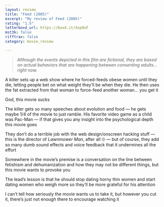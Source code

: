 ```yaml
---
layout: review
title: "Feed (2005)"
excerpt: "My review of Feed (2005)"
rating: "1.5"
letterboxd_url: https://boxd.it/4xp9oF
mst3k: false
rifftrax: false
category: movie_review

---
```


<blockquote><i>Although the events depicted in this film are fictional, they are based on actual behaviors that are happening between consenting adults… right now.</i></blockquote>A killer sets up a web show where he forced-feeds obese women until they die, letting people bet on what weight they’ll be when they die. He then uses the fat extracted from that woman to force-feed another woman… you get it

God, this movie sucks

The killer gets so many speeches about evolution and food — he gets maybe 1/4 of the movie to just ramble. His favorite video game as a child was Pac-Man — if that gives you any insight into the psychological depth this movie goes

They don’t do a terrible job with the web design/onscreen hacking stuff — this is the director of <i>Lawnmower Man</i>, after all 🙄 — but of course, they add so many dumb sound effects and voice feedback that it undermines all the effort

Somewhere in the movie’s premise is a conversation on the line between fetishism and dehumanization and how they may not be different things, but this movie wants to provoke you

The lead’s lesson is that he should stop dating horny thin women and start dating women who weigh more so they’ll be more grateful for his attention

I can’t tell how seriously the movie wants us to take it, but however you cut it, there’s just not enough there to encourage watching it
